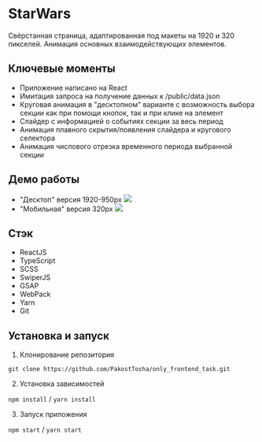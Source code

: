 # StarWars

Свёрстанная страница, адаптированная под макеты на 1920 и 320 пикселей. Анимация основных взаимодействующих элементов.

## Ключевые моменты

-  Приложение написано на React
-  Имитация запроса на получение данных к /public/data.json
-  Круговая анимация в "десктопном" варианте с возможность выбора секции как при помощи кнопок, так и при клике на элемент
-  Слайдер с информацией о событиях секции за весь период
-  Анимация плавного скрытия/появления слайдера и кругового селектора
-  Анимация числового отрезка временного периода выбранной секции

## Демо работы

-  "Десктоп" версия 1920-950px
   <img src="https://github.com/user-attachments/assets/88afa392-bd16-4be2-b300-4e6916df6927"/>
-  "Мобильная" версия 320px
   <img src="https://github.com/user-attachments/assets/4567930f-20d1-4d4b-8490-334ffeaa6400"/>

## Стэк

-  ReactJS
-  TypeScript
-  SCSS
-  SwiperJS
-  GSAP
-  WebPack
-  Yarn
-  Git

## Установка и запуск

1. Клонирование репозитория

`git clone https://github.com/PakostTosha/only_frontend_task.git`

2. Установка зависимостей

`npm install` / `yarn install`

3. Запуск приложения

`npm start` / `yarn start`
